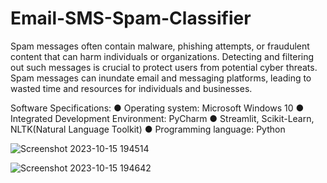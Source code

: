 # Email-SMS-Spam-Classifier

Spam messages often contain malware, phishing attempts, or fraudulent content that can harm individuals or organizations. Detecting and filtering out such messages is crucial to protect users from potential cyber threats. Spam messages can inundate email and messaging platforms, leading to wasted time and resources for individuals and businesses.

Software Specifications:
●       Operating system: Microsoft Windows 10
●       Integrated Development Environment: PyCharm
●       Streamlit, Scikit-Learn, NLTK(Natural Language Toolkit)
●       Programming language: Python

![Screenshot 2023-10-15 194514](https://github.com/Aditi2018/Email-SMS-Spam-Classifier/assets/117904179/45999391-83c3-43d6-8548-7660923dc69e)

![Screenshot 2023-10-15 194642](https://github.com/Aditi2018/Email-SMS-Spam-Classifier/assets/117904179/a1333dcc-9087-4f60-a722-35b93da47960)
